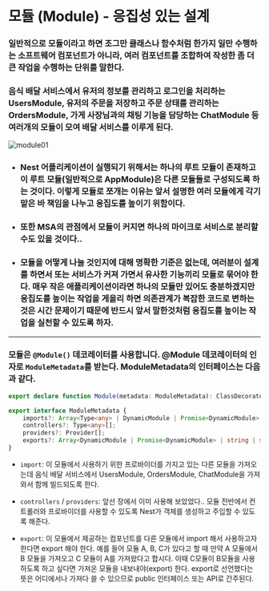 # 모듈 (Module) - 응집성 있는 설계

### 일반적으로 모듈이라고 하면 조그만 클래스나 함수처럼 한가지 일만 수행하는 소프트웨어 컴포넌트가 아니라, 여러 컴포넌트를 조합하여 작성한 좀 더 큰 작업을 수행하는 단위를 말한다.

### 음식 배달 서비스에서 유저의 정보를 관리하고 로그인을 처리하는 UsersModule, 유저의 주문을 저장하고 주문 상태를 관리하는 OrdersModule, 가게 사장님과의 채팅 기능을 담당하는 ChatModule 등 여러개의 모듈이 모여 배달 서비스를 이루게 된다.

![module01](https://wikidocs.net/images/page/148982/01.png)

- ### Nest 어플리케이션이 실행되기 위해서는 하나의 루트 모듈이 존재하고 이 루트 모듈(일반적으로 AppModule)은 다른 모듈들로 구성되도록 하는 것이다. 이렇게 모듈로 쪼개는 이유는 앞서 설명한 여러 모듈에게 각기 맡은 바 책임을 나누고 응집도를 높이기 위함이다. 

- ### 또한 MSA의 관점에서 모듈이 커지면 하나의 마이크로 서비스로 분리할 수도 있을 것이다.. 

- ### 모듈을 어떻게 나눌 것인지에 대해 명확한 기준은 없는데, 여러분이 설계를 하면서 또는 서비스가 커져 가면서 유사한 기능끼리 모듈로 묶어야 한다. 매우 작은 애플리케이션이라면 하나의 모듈만 있어도 충분하겠지만 응집도를 높이는 작업을 게을리 하면 의존관계가 복잡한 코드로 변하는 것은 시간 문제이기 때문에 반드시 앞서 말한것처럼 응집도를 높이는 작업을 실천할 수 있도록 하자.

--- 

### 모듈은 `@Module()` 데코레이터를 사용합니다. @Module 데코레이터의 인자로 `ModuleMetadata`를 받는다. ModuleMetadata의 인터페이스는 다음과 같다.

```typescript
export declare function Module(metadata: ModuleMetadata): ClassDecorator;

export interface ModuleMetadata {
    imports?: Array<Type<any> | DynamicModule | Promise<DynamicModule> | ForwardReference>;
    controllers?: Type<any>[];
    providers?: Provider[];
    exports?: Array<DynamicModule | Promise<DynamicModule> | string | symbol | Provider | ForwardReference | Abstract<any> | Function>;
}
```

- `import`: 이 모듈에서 사용하기 위한 프로바이더를 가지고 있는 다른 모듈을 가져오는데 음식 배달 서비스에서 UsersModule, OrdersModule, ChatModule을 가져와서 함께 빌드되도록 한다.  

- `controllers` / `providers`: 앞선 장에서 이미 사용해 보았었다.. 모듈 전반에서 컨트롤러와 프로바이더를 사용할 수 있도록 Nest가 객체를 생성하고 주입할 수 있도록 해준다.  

- `export`: 이 모듈에서 제공하는 컴포넌트를 다른 모듈에서 import 해서 사용하고자 한다면 export 해야 한다. 예를 들어 모듈 A, B, C가 있다고 할 때 만약 A 모듈에서 B 모듈을 가져오고 C 모듈이 A를 가져왔다고 합시다. 이때 C모듈이 B모듈을 사용하도록 하고 싶다면 가져온 모듈을 내보내야(export) 한다. export로 선언했다는 뜻은 어디에서나 가져다 쓸 수 있으므로 public 인터페이스 또는 API로 간주된다.

